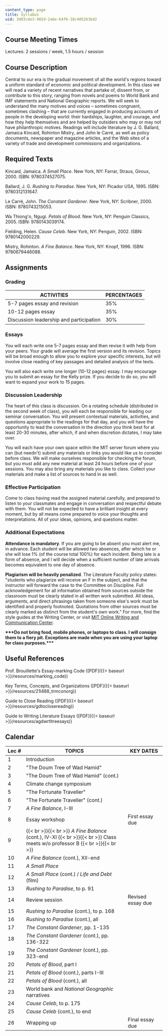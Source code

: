 ```yaml
---
content_type: page
title: Syllabus
uid: 3d03cde3-902d-2a6e-64f6-18c405263b42
---
```


Course Meeting Times
--------------------

Lectures: 2 sessions / week, 1.5 hours / session

Course Description
------------------

Central to our era is the gradual movement of all the world's regions toward a uniform standard of economic and political development. In this class we will read a variety of recent narratives that partake of, dissent from, or contribute to this story, ranging from novels and poems to World Bank and IMF statements and National Geographic reports. We will seek to understand the many motives and voices – sometimes congruent, sometimes clashing – that are currently engaged in producing accounts of people in the developing world: their hardships, laughter, and courage, and how they help themselves and are helped by outsiders who may or may not have philanthropic motives. Readings will include literature by J. G. Ballard, Jamaica Kincaid, Rohinton Mistry, and John le Carré, as well as policy documents, newspaper and magazine articles, and the Web sites of a variety of trade and development commissions and organizations.

Required Texts
--------------

Kincaid, Jamaica. _A Small Place_. New York, NY: Farrar, Straus, Giroux, 2000. ISBN: 9780374527075.

Ballard, J. G. _Rushing to Paradise_. New York, NY: Picador USA, 1995. ISBN: 9780312131647.

Le Carré, John. _The Constant Gardener_. New York, NY: Scribner, 2000. ISBN: 9780743215053.

Wa Thiong'o, Ngugi. _Petals of Blood_. New York, NY: Penguin Classics, 2005. ISBN: 9780143039174.

Fielding, Helen. _Cause Celeb_. New York, NY: Penguin, 2002. ISBN: 9780142000229.

Mistry, Rohinton. _A Fine Balance_. New York, NY: Knopf, 1996. ISBN: 9780679446088.

Assignments
-----------

### Grading

| ACTIVITIES | PERCENTAGES |
| --- | --- |
| 5-7 pages essay and revision | 35% |
| 10-12 pages essay | 35% |
| Discussion leadership and participation | 30% 

### Essays

You will each write one 5-7 pages essay and then revise it with help from your peers. Your grade will average the first version and its revision. Topics will be broad enough to allow you to explore your specific interests, but will involve close reading of key passages and detailed analysis of the texts.

You will also each write one longer (10-12 pages) essay. I may encourage you to submit an essay for the Kelly prize. If you decide to do so, you will want to expand your work to 15 pages.

### Discussion Leadership

The heart of this class is discussion. On a rotating schedule (distributed in the second week of class), you will each be responsible for leading our seminar conversation. You will present contextual materials, activities, and questions appropriate to the readings for that day, and you will have the opportunity to lead the conversation in the direction you think best for at least 20-30 minutes, after which, if and when discretion dictates, I may take over.

You will each have your own space within the MIT server forum where you can (but needn't) submit any materials or links you would like us to consider before class. We will make ourselves responsible for checking the forum, but you must add any new material at least 24 hours before one of your sessions. You may also bring any materials you like to class. Collect your materials and make a list of sources to hand in as well.

### Effective Participation

Come to class having read the assigned material carefully, and prepared to listen to your classmates and engage in conversation and respectful debate with them. You will not be expected to have a brilliant insight at every moment, but by all means come prepared to voice your thoughts and interpretations. All of your ideas, opinions, and questions matter.

### Additional Expectations

**Attendance is mandatory**. If you are going to be absent you must alert me, in advance. Each student will be allowed two absences, after which he or she will lose 1% (of the course total 100%) for each incident. Being late is a form of absence, and I will decide when a sufficient number of late arrivals becomes equivalent to one day of absence.

**Plagiarism will be heavily penalized**. The Literature Faculty policy states: "students who plagiarize will receive an F in the subject, and that the instructor will forward the case to the Committee on Discipline. Full acknowledgement for all information obtained from sources outside the classroom must be clearly stated in all written work submitted. All ideas, arguments, and direct phrasings taken from someone else's work must be identified and properly footnoted. Quotations from other sources must be clearly marked as distinct from the student's own work." For more, find the style guides at the Writing Center, or visit [MIT Online Writing and Communication Center](http://web.mit.edu/writing/index.html).

**\*\*\*Do not bring food, mobile phones, or laptops to class. I will consign them to a fiery pit. Exceptions are made when you are using your laptop for class purposes.\*\*\***

Useful References
-----------------

Prof. Brouillette's Essay-marking Code ([PDF]({{< baseurl >}}/resources/marking_code))

Key Terms, Concepts, and Organizations ([PDF]({{< baseurl >}}/resources/21l488_trmconorg))

Guide to Close Reading ([PDF]({{< baseurl >}}/resources/gdtoclosereadng))

Guide to Writing Literature Essays ([PDF]({{< baseurl >}}/resources/agdwrtltreesays))

Calendar
--------

| Lec # | TOPICS | KEY DATES |
| --- | --- | --- |
| 1 | Introduction | &nbsp; |
| 2 | "The Doum Tree of Wad Hamid" | &nbsp; |
| 3 | "The Doum Tree of Wad Hamid" (cont.) | &nbsp; |
| 4 | Climate change symposium | &nbsp; |
| 5 | "The Fortunate Traveller" | &nbsp; |
| 6 | "The Fortunate Traveller" (cont.) | &nbsp; |
| 7 | _A Fine Balance_, I-III | &nbsp; |
| 8 | Essay workshop | First essay due |
| 9 |  {{< br >}}{{< br >}} _A Fine Balance_ (cont.), IV-XI {{< br >}}{{< br >}} Class meets w/o professor B {{< br >}}{{< br >}}  | &nbsp; |
| 10 | _A Fine Balance_ (cont.), XII-end | &nbsp; |
| 11 | _A Small Place_ | &nbsp; |
| 12 | _A Small Place_ (cont.) / _Life and Debt_ (film) | &nbsp; |
| 13 | _Rushing to Paradise_, to p. 91 | &nbsp; |
| 14 | Review session | Revised essay due |
| 15 | _Rushing to Paradise_ (cont.), to p. 168 | &nbsp; |
| 16 | _Rushing to Paradise_ (cont.), all | &nbsp; |
| 17 | _The Constant Gardener_, pp. 1-135 | &nbsp; |
| 18 | _The Constant Gardener_ (cont.), pp. 136-322 | &nbsp; |
| 19 | _The Constant Gardener_ (cont.), pp. 323-end | &nbsp; |
| 20 | _Petals of Blood_, part I | &nbsp; |
| 21 | _Petals of Blood_ (cont.), parts I-III | &nbsp; |
| 22 | _Petals of Blood_ (cont.), all | &nbsp; |
| 23 | World bank and _National Geographic_ narratives | &nbsp; |
| 24 | _Cause Celeb_, to p. 175 | &nbsp; |
| 25 | _Cause Celeb_ (cont.), to end | &nbsp; |
| 26 | Wrapping up | Final essay due